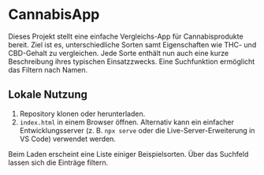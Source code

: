 # CannabisApp

Dieses Projekt stellt eine einfache Vergleichs-App für Cannabisprodukte bereit. 
Ziel ist es, unterschiedliche Sorten samt Eigenschaften wie THC- und CBD-Gehalt
zu vergleichen. Jede Sorte enthält nun auch eine kurze Beschreibung ihres
typischen Einsatzzwecks. Eine Suchfunktion ermöglicht das Filtern nach Namen.

## Lokale Nutzung

1. Repository klonen oder herunterladen.
2. `index.html` in einem Browser öffnen. Alternativ kann ein einfacher
   Entwicklungsserver (z. B. `npx serve` oder die Live-Server-Erweiterung in VS Code)
   verwendet werden.

Beim Laden erscheint eine Liste einiger Beispielsorten. Über das Suchfeld lassen
sich die Einträge filtern.
